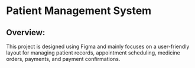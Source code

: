 #  Patient Management System 

## Overview:
This project is designed using Figma and mainly focuses on a user-friendly layout for managing patient records, appointment scheduling, medicine orders, payments, and payment confirmations.
